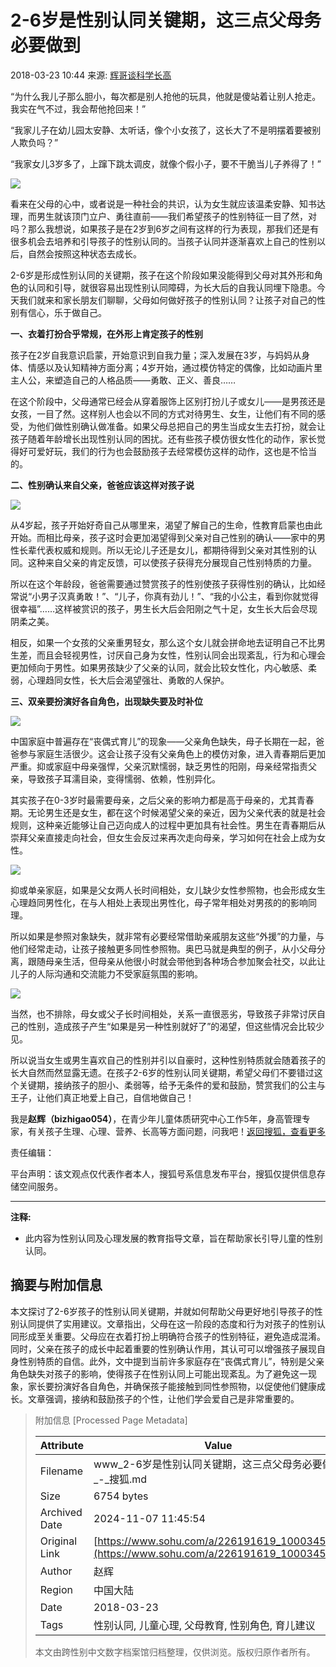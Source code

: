 # 2-6岁是性别认同关键期，这三点父母务必要做到

2018-03-23 10:44 来源: [辉哥谈科学长高](https://www.sohu.com/a/226191619_100034530?spm=smpc.content-abroad.content.1.1730979894932naUviuc)

“为什么我儿子那么胆小，每次都是别人抢他的玩具，他就是傻站着让别人抢走。我实在气不过，我会帮他抢回来！”

“我家儿子在幼儿园太安静、太听话，像个小女孩了，这长大了不是明摆着要被别人欺负吗？”

“我家女儿3岁多了，上蹿下跳太调皮，就像个假小子，要不干脆当儿子养得了！”

![](//5b0988e595225.cdn.sohucs.com/images/20180323/95cdf0bd04434bcea305c310002fd55e.jpeg)

看来在父母的心中，或者说是一种社会的共识，认为女生就应该温柔安静、知书达理，而男生就该顶门立户、勇往直前——我们希望孩子的性别特征一目了然，对吗？那么我想说，如果孩子是在2岁到6岁之间有这样的行为表现，那我们还是有很多机会去培养和引导孩子的性别认同的。当孩子认同并逐渐喜欢上自己的性别以后，自然会按照这种状态去成长。

2-6岁是形成性别认同的关键期，孩子在这个阶段如果没能得到父母对其外形和角色的认同和引导，就很容易出现性别认同障碍，为长大后的自我认同埋下隐患。今天我们就来和家长朋友们聊聊，父母如何做好孩子的性别认同？让孩子对自己的性别有信心，乐于做自己。

**一、衣着打扮合乎常规，在外形上肯定孩子的性别**

孩子在2岁自我意识启蒙，开始意识到自我力量；深入发展在3岁，与妈妈从身体、情感以及认知精神方面分离；4岁开始，通过模仿特定的偶像，比如动画片里主人公，来塑造自己的人格品质——勇敢、正义、善良……

在这个阶段中，父母通常已经会从穿着服饰上区别打扮儿子或女儿——是男孩还是女孩，一目了然。这样别人也会以不同的方式对待男生、女生，让他们有不同的感受，为他们做性别确认做准备。如果父母总把自己的男生当成女生去打扮，就会让孩子随着年龄增长出现性别认同的困扰。还有些孩子模仿很女性化的动作，家长觉得好可爱好玩，我们的行为也会鼓励孩子去经常模仿这样的动作，这也是不恰当的。

**二、性别确认来自父亲，爸爸应该这样对孩子说**

![](//5b0988e595225.cdn.sohucs.com/images/20180323/7c9288c96c854dbcb7bbabd21e052ef4.jpeg)

从4岁起，孩子开始好奇自己从哪里来，渴望了解自己的生命，性教育启蒙也由此开始。而相比母亲，孩子这时会更加渴望得到父亲对自己性别的确认——家中的男性长辈代表权威和规则。所以无论儿子还是女儿，都期待得到父亲对其性别的认同。这种来自父亲的肯定反馈，可以使孩子获得充分展现自己性别特质的力量。

所以在这个年龄段，爸爸需要通过赞赏孩子的性别使孩子获得性别的确认，比如经常说“小男子汉真勇敢！”、“儿子，你真有劲儿！”、“我的小公主，看到你就觉得很幸福”……这样被赏识的孩子，男生长大后会阳刚之气十足，女生长大后会尽现阴柔之美。

相反，如果一个女孩的父亲重男轻女，那么这个女儿就会拼命地去证明自己不比男生差，而且会轻视男性，讨厌自己身为女性，性别认同会出现紊乱，行为和心理会更加倾向于男性。如果男孩缺少了父亲的认同，就会比较女性化，内心敏感、柔弱，心理趋同女性，长大后会渴望强壮、勇敢的人保护。

**三、双亲要扮演好各自角色，出现缺失要及时补位**

![](//5b0988e595225.cdn.sohucs.com/images/20180323/d50dc74cc2fa4bc287ec78e7c0ec84ea.jpeg)

中国家庭中普遍存在“丧偶式育儿”的现象——父亲角色缺失，母子长期在一起，爸爸参与家庭生活很少。这会让孩子没有父亲角色上的模仿对象，进入青春期后更加严重。抑或家庭中母亲强悍，父亲沉默懦弱，缺乏男性的阳刚，母亲经常指责父亲，导致孩子耳濡目染，变得懦弱、依赖，性别异化。

其实孩子在0-3岁时最需要母亲，之后父亲的影响力都是高于母亲的，尤其青春期。无论男生还是女生，都在这个时候渴望父亲的亲近，因为父亲代表的就是社会规则，这种亲近能够让自己迈向成人的过程中更加具有社会性。男生在青春期后从崇拜父亲直接走向社会，但女生会反过来再次走向母亲，学习如何在社会上成为女性。

![](//5b0988e595225.cdn.sohucs.com/images/20180323/eaadd0a704b549408f0088f88b004245.jpeg)

抑或单亲家庭，如果是父女两人长时间相处，女儿缺少女性参照物，也会形成女生心理趋同男性化，在与人相处上表现出男性化，母子常年相处对男孩的的影响同理。

所以如果是参照对象缺失，就非常有必要经常借助亲戚朋友这些“外援”的力量，与他们经常走动，让孩子接触更多同性参照物。奥巴马就是典型的例子，从小父母分离，跟随母亲生活，但母亲从他很小时就会带他到各种场合参加聚会社交，以此让儿子的人际沟通和交流能力不受家庭氛围的影响。

![](//5b0988e595225.cdn.sohucs.com/images/20180323/60461187bbcd4748b60310fce717a72b.jpeg)

当然，也不排除，母女或父子长时间相处，关系一直很恶劣，导致孩子非常讨厌自己的性别，造成孩子产生“如果是另一种性别就好了”的渴望，但这些情况会比较少见。

所以说当女生或男生喜欢自己的性别并引以自豪时，这种性别特质就会随着孩子的长大自然而然显露无遗。在孩子2-6岁的性别认同关键期，希望父母们不要错过这个关键期，接纳孩子的胆小、柔弱等，给予无条件的爱和鼓励，赞赏我们的公主与王子，让他们真正地爱上自己，自信地做自己！

我是**赵辉（bizhigao054）**，在青少年儿童体质研究中心工作5年，身高管理专家，有关孩子生理、心理、营养、长高等方面问题，问我吧！[返回搜狐，查看更多](https://www.sohu.com/?strategyid=00001&spm=smpc.content-abroad.content.3.1730979894932naUviuc)

责任编辑：

平台声明：该文观点仅代表作者本人，搜狐号系信息发布平台，搜狐仅提供信息存储空间服务。

---
**注释:**
- 此内容为性别认同及心理发展的教育指导文章，旨在帮助家长引导儿童的性别认同。

## 摘要与附加信息

<!-- tcd_abstract -->
本文探讨了2-6岁孩子的性别认同关键期，并就如何帮助父母更好地引导孩子的性别认同提供了实用建议。文章指出，父母在这一阶段的态度和行为对孩子的性别认同形成至关重要。父母应在衣着打扮上明确符合孩子的性别特征，避免造成混淆。同时，父亲在孩子的成长中起着重要的性别确认作用，其认可可以增强孩子展现自身性别特质的自信。此外，文中提到当前许多家庭存在“丧偶式育儿”，特别是父亲角色缺失对孩子的影响，使得孩子在性别认同上可能出现紊乱。为了避免这一现象，家长要扮演好各自角色，并确保孩子能接触到同性参照物，以促使他们健康成长。文章强调，接纳和鼓励孩子的个性，让他们学会爱自己是非常重要的。
<!-- tcd_abstract_end -->

> 附加信息 [Processed Page Metadata]
>
> | Attribute       | Value                                  |
> |-----------------|----------------------------------------|
> | Filename        | www_2-6岁是性别认同关键期，这三点父母务必要做到_-_搜狐.md                             |
> | Size            | 6754 bytes                           |
> | Archived Date   | 2024-11-07 11:45:54                             |
> | Original Link   | [https://www.sohu.com/a/226191619_100034530](https://www.sohu.com/a/226191619_100034530)                       |
> | Author          | 赵辉                               |
> | Region          | 中国大陆                               |
> | Date            | 2018-03-23                                 |
> | Tags            | 性别认同, 儿童心理, 父母教育, 性别角色, 育儿建议                                 |
>
> 本文由跨性别中文数字档案馆归档整理，仅供浏览。版权归原作者所有。
>
